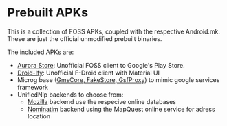 # Prebuilt APKs

This is a collection of FOSS APKs, coupled with the respective Android.mk. These are just the official unmodified prebuilt binaries.

The included APKs are:
* [Aurora Store](https://f-droid.org/en/packages/com.aurora.store): Unofficial FOSS client to Google's Play Store.
* [Droid-Ify](https://github.com/Iamlooker/Droid-ify): Unofficial F-Droid client with Material UI
* Microg base ([GmsCore, FakeStore, GsfProxy](https://microg.org/download.html)) to mimic google services framework
* UnifiedNlp backends to choose from:
   * [Mozilla](https://f-droid.org/packages/org.microg.nlp.backend.ichnaea) backend use the respecive online databases
   * [Nominatim](https://f-droid.org/packages/org.microg.nlp.backend.nominatim) backend using the MapQuest online service for adress location
